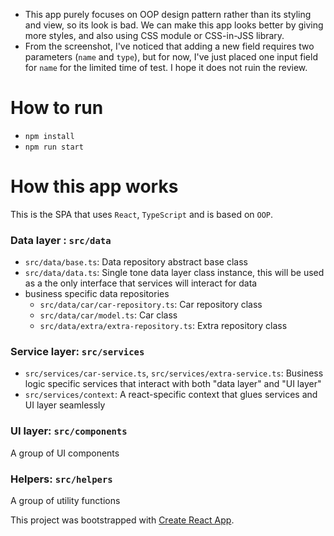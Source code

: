 * This app purely focuses on OOP design pattern rather than its styling and view, so its look is bad. We can make this app looks better by giving more styles, and also using CSS module or CSS-in-JSS library.
* From the screenshot, I've noticed that adding a new field requires two parameters (`name` and `type`), but for now, I've just placed one input field for `name` for the limited time of test. I hope it does not ruin the review.

# How to run
- `npm install`
- `npm run start`

# How this app works
This is the SPA that uses `React`, `TypeScript` and is based on `OOP`.




### Data layer : `src/data`
- `src/data/base.ts`: Data repository abstract base class
- `src/data/data.ts`: Single tone data layer class instance, this will be used as a the only interface that services will interact for data
- business specific data repositories
  -   `src/data/car/car-repository.ts`: Car repository class
  -   `src/data/car/model.ts`: Car class
  -   `src/data/extra/extra-repository.ts`: Extra repository class

### Service layer: `src/services`
- `src/services/car-service.ts`, `src/services/extra-service.ts`: Business logic specific services that interact with both "data layer" and "UI layer"
- `src/services/context`: A react-specific context that glues services and UI layer seamlessly

### UI layer: `src/components`
A group of UI components

### Helpers: `src/helpers`
A group of utility functions


This project was bootstrapped with [Create React App](https://github.com/facebook/create-react-app).

